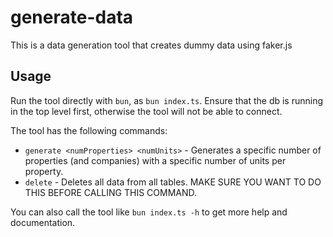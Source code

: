 # generate-data

This is a data generation tool that creates dummy data using faker.js

## Usage

Run the tool directly with `bun`, as `bun index.ts`. Ensure that the db is running in the top level first, otherwise the tool will not be able to connect.

The tool has the following commands:

- `generate <numProperties> <numUnits>` - Generates a specific number of properties (and companies) with a specific number of units per property.
- `delete` - Deletes all data from all tables. MAKE SURE YOU WANT TO DO THIS BEFORE CALLING THIS COMMAND.

You can also call the tool like `bun index.ts -h` to get more help and documentation.
